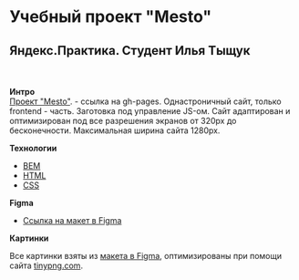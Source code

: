 # Учебный проект "Mesto"
 ## Яндекс.Практика. Студент Илья Тыщук
\
\
**Интро**
\
[Проект "Mesto"](https://ilyat12.github.io/mesto-project/). - ссылка на gh-pages.
Однастроничный сайт, только frontend - часть. Заготовка под управление JS-ом.
Сайт адаптирован и оптимизирован под все разрешения экранов от 320px до бесконечности. Максимальная ширина сайта 1280px.

**Технологии**
- [BEM ](https://en.bem.info/methodology/)
- [HTML](https://developer.mozilla.org/en-US/docs/Web/HTML)
- [CSS](https://developer.mozilla.org/en-US/docs/Web/CSS)

**Figma**

* [Ссылка на макет в Figma](https://www.figma.com/file/2cn9N9jSkmxD84oJik7xL7/JavaScript.-Sprint-4?node-id=0%3A1)

**Картинки**

Все картинки взяты из [макета в Figma](https://www.figma.com/file/2cn9N9jSkmxD84oJik7xL7/JavaScript.-Sprint-4?node-id=0%3A1), оптимизированы при помощи сайта [tinypng.com](https://tinypng.com/).
